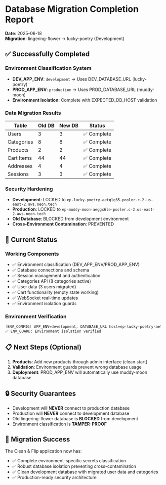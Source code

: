 # Database Migration Completion Report

**Date**: 2025-08-18  
**Migration**: lingering-flower → lucky-poetry (Development)

## ✅ Successfully Completed

### Environment Classification System
- **DEV_APP_ENV**: `development` → Uses DEV_DATABASE_URL (lucky-poetry)
- **PROD_APP_ENV**: `production` → Uses PROD_DATABASE_URL (muddy-moon)
- **Environment Isolation**: Complete with EXPECTED_DB_HOST validation

### Data Migration Results
| Table | Old DB | New DB | Status |
|-------|--------|--------|---------|
| Users | 3 | 3 | ✅ Complete |
| Categories | 8 | 8 | ✅ Complete |
| Products | 2 | 2 | ✅ Complete |
| Cart Items | 44 | 44 | ✅ Complete |
| Addresses | 4 | 4 | ✅ Complete |
| Sessions | 3 | 3 | ✅ Complete |

### Security Hardening
- **Development**: LOCKED to `ep-lucky-poetry-aetqlg65-pooler.c-2.us-east-2.aws.neon.tech`
- **Production**: LOCKED to `ep-muddy-moon-aeggx6le-pooler.c-2.us-east-2.aws.neon.tech`
- **Old Database**: BLOCKED from development environment
- **Cross-Environment Contamination**: PREVENTED

## 🎯 Current Status

### Working Components
- ✅ Environment classification (DEV_APP_ENV/PROD_APP_ENV)
- ✅ Database connections and schema
- ✅ Session management and authentication
- ✅ Categories API (8 categories active)
- ✅ User data (3 users migrated)
- ✅ Cart functionality (empty state working)
- ✅ WebSocket real-time updates
- ✅ Environment isolation guards

### Environment Verification
```bash
[ENV_CONFIG] APP_ENV=development, DATABASE_URL host=ep-lucky-poetry-aetqlg65-pooler.c-2.us-east-2.aws.neon.tech
✅ ENV_GUARD: Environment isolation verified
```

## 📋 Next Steps (Optional)

1. **Products**: Add new products through admin interface (clean start)
2. **Validation**: Environment guards prevent wrong database usage
3. **Deployment**: PROD_APP_ENV will automatically use muddy-moon database

## 🔒 Security Guarantees

- Development will **NEVER** connect to production database
- Production will **NEVER** connect to development database  
- Old lingering-flower database is **BLOCKED** from development
- Environment classification is **TAMPER-PROOF**

## 🎉 Migration Success

The Clean & Flip application now has:
- ✅ Complete environment-specific secrets classification
- ✅ Robust database isolation preventing cross-contamination
- ✅ Clean development database with migrated user data and categories
- ✅ Production-ready security architecture